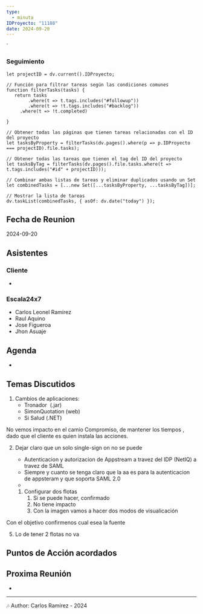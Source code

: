 ```yaml
---
type:
  - minuta
IDProyecto: "11188"
date: 2024-09-20
---
```

`

### Seguimiento

```dataviewjs
let projectID = dv.current().IDProyecto;

// Función para filtrar tareas según las condiciones comunes
function filterTasks(tasks) {
   return tasks
        .where(t => t.tags.includes("#followup"))
        .where(t => !t.tags.includes("#backlog"))
     .where(t => !t.completed)
        
}

// Obtener todas las páginas que tienen tareas relacionadas con el ID del proyecto
let tasksByProperty = filterTasks(dv.pages().where(p => p.IDProyecto === projectID).file.tasks);

// Obtener todas las tareas que tienen el tag del ID del proyecto
let tasksByTag = filterTasks(dv.pages().file.tasks.where(t => t.tags.includes("#id" + projectID)));

// Combinar ambas listas de tareas y eliminar duplicados usando un Set
let combinedTasks = [...new Set([...tasksByProperty, ...tasksByTag])];

// Mostrar la lista de tareas
dv.taskList(combinedTasks, { asOf: dv.date("today") });
 ```
## Fecha de Reunion
2024-09-20

## Asistentes

### Cliente
* 
### Escala24x7
- Carlos Leonel Ramírez
-  Raul Aquino
- Jose Figueroa
- Jhon Asuaje

## Agenda
* 
## Temas Discutidos

1. Cambios de aplicaciones:  
	* Tronador  (.jar)
	* SimonQuotation (web)
	* Si Salud (.NET)

No vemos impacto en el camio
Compromiso, de mantener los tiempos , dado que el cliente es quien instala las acciones.

2. Dejar claro que un solo single-sign on no se puede
	- Autenticacion y autorizacion de Appstream a travez del IDP (NetIQ) a travez de SAML
	- Siempre y cuanto se tenga claro que la aa es para la autenticacion de appsteram y que soporta SAML 2.0
	- 

	1. Configurar dos flotas
		1. Si se puede hacer, confirmado
		2. No tiene impacto
		3. Con la imagen vamos a hacer dos modos de visualicación

Con el objetivo confirmenos cual esea la fuente 







5. Lo de tener 2 flotas no va



## Puntos de Acción acordados 

## Proxima Reunión
*   

---
🎶
Author: Carlos Ramírez - 2024
